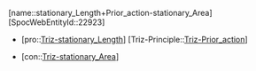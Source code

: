 ﻿---
type: TrizContradiction
aliases:
- stationary_Length+Prior_action-stationary_Area
license: CC BY-SA 4.0
copyright: https://github.com/SpocWeb
IsDeleted: false
IsReadOnly: false
Confidential: public
tags: 
- Triz/Contradiction
---
[name::stationary_Length+Prior_action-stationary_Area]
[SpocWebEntityId::22923]
+ [pro::[Triz-stationary_Length](tech/Triz/Parameter/Triz-stationary_Length.md)]
[Triz-Principle::[Triz-Prior_action](tech/Triz/Principle/Triz-Prior_action.md)]
- [con::[Triz-stationary_Area](tech/Triz/Parameter/Triz-stationary_Area.md)]

